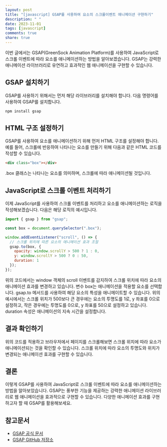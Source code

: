 ```yaml
---
layout: post
title: "[javascript] GSAP를 사용하여 요소의 스크롤이벤트 애니메이션 구현하기"
description: " "
date: 2023-11-01
tags: [javascript]
comments: true
share: true
---
```


이번 글에서는 GSAP(GreenSock Animation Platform)를 사용하여 JavaScript로 스크롤 이벤트에 따라 요소를 애니메이션하는 방법을 알아보겠습니다. GSAP는 강력한 애니메이션 라이브러리로 유연하고 효과적인 웹 애니메이션을 구현할 수 있습니다.

## GSAP 설치하기

GSAP를 사용하기 위해서는 먼저 해당 라이브러리를 설치해야 합니다. 다음 명령어를 사용하여 GSAP를 설치합니다.

```bash
npm install gsap
```

## HTML 구조 설정하기

GSAP를 사용하여 요소를 애니메이션하기 위해 먼저 HTML 구조를 설정해야 합니다. 예를 들어, 스크롤에 반응하여 나타나는 요소를 만들기 위해 다음과 같은 HTML 코드를 작성할 수 있습니다.

```html
<div class="box"></div>
```

.box 클래스는 나타나는 요소를 의미하며, 스크롤에 따라 애니메이션될 것입니다.

## JavaScript로 스크롤 이벤트 처리하기

이제 JavaScript를 사용하여 스크롤 이벤트를 처리하고 요소를 애니메이션하는 로직을 작성해보겠습니다. 다음은 해당 로직의 예시입니다.

```javascript
import { gsap } from "gsap";

const box = document.querySelector(".box");

window.addEventListener("scroll", () => {
  // 스크롤 위치에 따른 요소의 애니메이션 효과 조절
  gsap.to(box, {
    opacity: window.scrollY > 500 ? 1 : 0,
    y: window.scrollY > 500 ? 0 : 50,
    duration: 1
  });
});
```

위의 코드에서는 window 객체의 scroll 이벤트를 감지하여 스크롤 위치에 따라 요소의 애니메이션 효과를 변경하고 있습니다. 변수 box는 애니메이션을 적용할 요소를 선택합니다. gsap.to 메서드를 사용하여 해당 요소의 특성을 애니메이트할 수 있습니다. 위의 예시에서는 스크롤 위치가 500보다 큰 경우에는 요소의 투명도를 1로, y 좌표를 0으로 설정하고, 작은 경우에는 투명도를 0으로, y 좌표를 50으로 설정하고 있습니다. duration 속성은 애니메이션의 지속 시간을 설정합니다.

## 결과 확인하기

위의 코드를 적용하고 브라우저에서 페이지를 스크롤해보면 스크롤 위치에 따라 요소가 애니메이션되는 것을 확인할 수 있습니다. 스크롤 위치에 따라 요소의 투명도와 위치가 변경되는 애니메이션 효과를 구현할 수 있습니다.

## 결론

이렇게 GSAP를 사용하여 JavaScript로 스크롤 이벤트에 따라 요소를 애니메이션하는 방법을 알아보았습니다. GSAP는 풍부한 기능을 제공하는 강력한 애니메이션 라이브러리로 웹 애니메이션을 효과적으로 구현할 수 있습니다. 다양한 애니메이션 효과를 구현하고자 할 때 GSAP를 활용해보세요.

## 참고문서

- [GSAP 공식 문서](https://greensock.com/gsap/)
- [GSAP GitHub 저장소](https://github.com/greensock/GSAP)